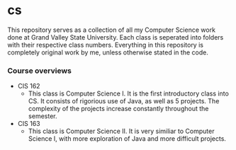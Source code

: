 # cs
This repository serves as a collection of all my Computer Science work done at Grand Valley State University. Each class is seperated into folders with their respective class numbers. Everything in this repository is completely original work by me, unless otherwise stated in the code.

### Course overviews
- CIS 162
  - This class is Computer Science I. It is the first introductory class into CS. It consists of rigorious use of Java, as well as 5 projects. The complexity of the projects increase constantly throughout the semester.
- CIS 163
  - This class is Computer Science II. It is very similiar to Computer Science I, with more exploration of Java and more difficult projects.
